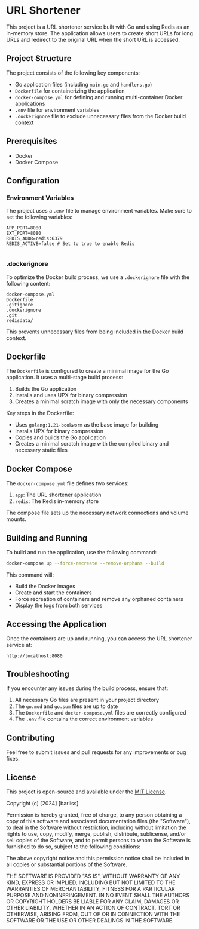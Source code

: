 # URL Shortener
This project is a URL shortener service built with Go and using Redis as an in-memory store. The application allows users to create short URLs for long URLs and redirect to the original URL when the short URL is accessed.

## Project Structure
The project consists of the following key components:
- Go application files (including `main.go` and `handlers.go`)
- `Dockerfile` for containerizing the application
- `docker-compose.yml` for defining and running multi-container Docker applications
- `.env` file for environment variables
- `.dockerignore` file to exclude unnecessary files from the Docker build context

## Prerequisites
- Docker
- Docker Compose

## Configuration
### Environment Variables
The project uses a `.env` file to manage environment variables. Make sure to set the following variables:
```
APP_PORT=8080
EXT_PORT=8080
REDIS_ADDR=redis:6379
REDIS_ACTIVE=false # Set to true to enable Redis
```
```
```

### .dockerignore
To optimize the Docker build process, we use a `.dockerignore` file with the following content:
```
docker-compose.yml
Dockerfile
.gitignore
.dockerignore
.git
redisdata/
```
This prevents unnecessary files from being included in the Docker build context.

## Dockerfile
The `Dockerfile` is configured to create a minimal image for the Go application. It uses a multi-stage build process:
1. Builds the Go application
2. Installs and uses UPX for binary compression
3. Creates a minimal scratch image with only the necessary components

Key steps in the Dockerfile:
- Uses `golang:1.21-bookworm` as the base image for building
- Installs UPX for binary compression
- Copies and builds the Go application
- Creates a minimal scratch image with the compiled binary and necessary static files

## Docker Compose
The `docker-compose.yml` file defines two services:
1. `app`: The URL shortener application
2. `redis`: The Redis in-memory store

The compose file sets up the necessary network connections and volume mounts.

## Building and Running
To build and run the application, use the following command:
```bash
docker-compose up --force-recreate --remove-orphans --build
```
This command will:
- Build the Docker images
- Create and start the containers
- Force recreation of containers and remove any orphaned containers
- Display the logs from both services

## Accessing the Application
Once the containers are up and running, you can access the URL shortener service at:
```
http://localhost:8080
```

## Troubleshooting
If you encounter any issues during the build process, ensure that:
1. All necessary Go files are present in your project directory
2. The `go.mod` and `go.sum` files are up to date
3. The `Dockerfile` and `docker-compose.yml` files are correctly configured
4. The `.env` file contains the correct environment variables

## Contributing
Feel free to submit issues and pull requests for any improvements or bug fixes.

## License
This project is open-source and available under the [MIT License](https://opensource.org/licenses/MIT).

Copyright (c) [2024] [bariiss]

Permission is hereby granted, free of charge, to any person obtaining a copy
of this software and associated documentation files (the "Software"), to deal
in the Software without restriction, including without limitation the rights
to use, copy, modify, merge, publish, distribute, sublicense, and/or sell
copies of the Software, and to permit persons to whom the Software is
furnished to do so, subject to the following conditions:

The above copyright notice and this permission notice shall be included in all
copies or substantial portions of the Software.

THE SOFTWARE IS PROVIDED "AS IS", WITHOUT WARRANTY OF ANY KIND, EXPRESS OR
IMPLIED, INCLUDING BUT NOT LIMITED TO THE WARRANTIES OF MERCHANTABILITY,
FITNESS FOR A PARTICULAR PURPOSE AND NONINFRINGEMENT. IN NO EVENT SHALL THE
AUTHORS OR COPYRIGHT HOLDERS BE LIABLE FOR ANY CLAIM, DAMAGES OR OTHER
LIABILITY, WHETHER IN AN ACTION OF CONTRACT, TORT OR OTHERWISE, ARISING FROM,
OUT OF OR IN CONNECTION WITH THE SOFTWARE OR THE USE OR OTHER DEALINGS IN THE
SOFTWARE.
